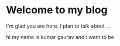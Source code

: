 # Welcome to my blog

I'm glad you are here. I plan to talk about ...


hi my name is kumar gaurav and i want to be 
